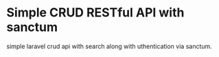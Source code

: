 # Simple CRUD RESTful API with sanctum


simple laravel crud api with search along with uthentication via sanctum.
